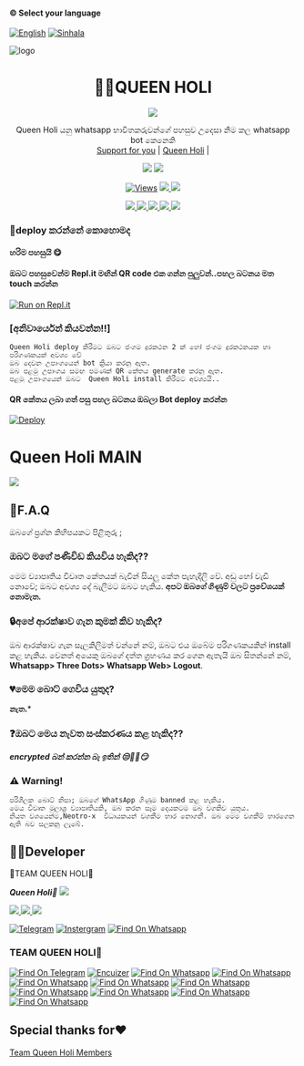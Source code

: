 #### © Select your language
  [![English](https://img.shields.io/badge/Select-English-red.svg)](https://github.com/QueenHoli/Queen-Holi/blob/main/README-SI.md)
  [![Sinhala](https://img.shields.io/badge/Select-Sinhala-green.svg)](https://github.com/QueenHoli/Queen-Holi/blob/main/README.md)
    
</a>          


</a>

![logo](https://naniwallpaper.com/download/1-shouko-nishimiya-wallpaper/.jpg)
<h1 align="center"><b> 👸💙QUEEN HOLI</b></h1>

</a>
             
<p align="center">
  <img src="https://readme-typing-svg.herokuapp.com/?lines=Welcome❤️😊&font=Fira%20Code&center=true&width=380&height=50">

</a>
<p align="center">
    Queen Holi යනු whatsapp භාවිතකරුවන්ගේ පහසුව උදෙසා නිම කල whatsapp bot කෙනෙකි 
    <br>
        <a href="coming soon">Support for you</a> |
        <a href="coming soon">Queen Holi</a> |
   </a>    
        
</p>
<p align="center">
  <a href="https://github.com/QueenHoli/Queen-Holi">
    <img src="https://img.shields.io/docker/pulls/QueenHoli/whatsasena?style=flat-square"/></a>
  
  </a>
  <a href="https://github.com/QueenHoli/Queen-Holi">
    <img src="https://img.shields.io/docker/image-size/QueenHoli/whatsasena?style=flat-square">
    
  </a>
</p>

<p align="center">
  <a href="https://github.com/QueenHoli/Queen-Holi">
    <img src="https://hits.seeyoufarm.com/api/count/incr/badge.svg?url=&title=Views&edge_flat=false" alt="Views"/></a>
  
  </a>
  <a href="https://github.com/QueenHoli/Queen-Holi/fork">
    <img src="https://img.shields.io/github/forks/xneon2/Hashzi-X?label=Fork&style=social">
    
  </a>
  <a href="https://github.com/QueenHoli/Queen-Holi/stargazers">
    <img src="https://img.shields.io/github/stars/QueenHoli/Queen-Holi?style=social">
  </a>
</p>

<p align="center">
  <a href="httsp://github.com/QueenHoli/Queen-Holi">
    <img src="https://img.shields.io/github/repo-size/phaticusthiccy/WhatsAsenaDuplicated?color=purple&label=Repo%20Boyutu&style=plastic">

  </a>
  <a href="https://github.com/phaticusthiccy/WhatsAsenaDuplicated/blob/master/LICENSE">
    <img src="https://img.shields.io/github/license/phaticusthiccy/WhatsAsenaDuplicated?color=purple&label=License&style=plastic">

  </a>
  <a href="https://github.com/phaticusthiccy/WhatsAsenaDuplicated">
    <img src="https://img.shields.io/github/languages/top/phaticusthiccy/WhatsAsenaDuplicated?color=purple&label=Javascript&style=plastic">

  </a>
  <a href="https://github.com/phaticusthiccy">
    <img src="https://img.shields.io/static/v1?label=Author&message=Neotro%20X&color=purple&style=plastic">

  </a>
  <a href="https://wa.me/94786598862">
    <img src="https://img.shields.io/badge/Contact%20Me%20On%20Whatsapp-Teenuh%20AX%20-purple&style=plastic">

  </a>
</p>

### 🤔deploy කරන්නේ කොහොමද 

#### හරිම පහසුයි 😋

#### ඔබට පහසුවෙන්ම Repl.it මඟින් QR code එක ගන්න පුලුවන්..පහල  බටනය මත touch කරන්න
[![Run on Repl.it](https://repl.it/badge/github/QuuenHoli/Queen-Holi)](https://replit.com/@QueenHoli?v=1)


### [අනිවාර්යෙන් කියවන්න‼️]
```
Queen Holi deploy කිරීමට ඔබට ජංගම දුරකථන 2 ක් හෝ ජංගම දුරකථනයක හා  පරිගණකයක් අවශ්‍ය වේ 
ඔබ දෙවන උපාංගයෙන් bot ක්‍රියා කරනු ඇත. 
ඔබ පළමු උපාංගය සමඟ පමණක් QR කේතය generate කරනු ඇත.
පළමු උපාංගයෙන් ඔබට  Queen Holi install කිරීමට අවශ්‍යයි..
```
#### QR කේතය ලබා ගත් පසු පහල බටනය ඔබලා Bot deploy කරන්න
[![Deploy](https://www.herokucdn.com/deploy/button.svg)](https://heroku.com/deploy?template=https://github.com/QueenHoli/Queen-Holi)


# Queen Holi MAIN

<a href="https://gist.github.com/QueenHoli/ff9aa739e8c1399d05c79db1dab9ee4c">
    <img src="https://img.shields.io/badge/Click%20here-purple&style=plastic">
  
  </a>

## 🤨F.A.Q
ඔබගේ ප්‍රශ්න කිහිපයකට පිළිතුරු ;

### ඔබට මගේ පණිවිඩ කියවිය හැකිද??
මෙම ව්‍යාපෘතිය විවෘත කේතයක් බැවින් සියලු කේත පැහැදිලි වේ. අඩු හෝ වැඩි නොවේ; ඔබට අවශ්‍ය දේ බැලීමට ඔබට හැකිය. **අපට ඔබගේ ගිණුම් වලට ප්‍රවේශයක් නොමැත.**

### 🔒අපේ ආරක්ෂාව ගැන කුමක් කිව හැකිද?
ඔබ ආරක්ෂාව ගැන සැලකිලිමත් වන්නේ නම්, ඔබට එය ඔබේම පරිගණකයකින් install කළ හැකිය. වෙනත් අයෙකු ඔබගේ දත්ත ග්‍රහණය කර ගෙන ඇතැයි ඔබ සිතන්නේ නම්, **Whatsapp> Three Dots> Whatsapp Web> Logout**.

### 💔මෙම බොට් ගෙවිය යුතුද?
**නැත.***

### ❓ඔබට මෙය නැවත සංස්කරණය කළ හැකිද??
***encrypted බන් කරන්න බැ ඉතින් 😒🤌🏻😏*** 

### ⚠️ Warning! 
```
පරිශීලක බොට් නිසා; ඔබගේ WhatsApp ගිණුම banned කළ හැකිය.
මෙය විවෘත මූලාශ්‍ර ව්‍යාපෘතියකි, ඔබ කරන සෑම දෙයකටම ඔබ වගකිව යුතුය. 
නියත වශයෙන්ම,Neotro-x  විධායකයන් වගකීම භාර නොගනී. ඔබ මෙම වගකීම් භාරගෙන ඇති බව සලකනු ලැබේ.
```

## 👨‍💻Developer
🔱TEAM QUEEN HOLI🔱

 ***Queen Holi💞***
<a href="https://Wa.me/">
    <img src="https://img.shields.io/badge/FindOn%20whatsapp-purple&style=plastic">
  
  </a>

<a href="https://Wa.me/">
    <img src="https://img.shields.io/badge/FindOn%20Whatsapp-purple&style=plastic">
  
  </a>

<a href="https://Wa.me/">
    <img src="https://img.shields.io/badge/FindOn%20Whatsapp-purple&style=plastic">
  
  </a>

<a href="https://Wa.me/">
    <img src="https://img.shields.io/badge/FindOn%20Whatsapp-purple&style=plastic">
  
  </a>

[![Telegram](https://img.shields.io/badge/FindOn-Telegram-green.svg)](https://t.me/....)
[![Instergram](https://img.shields.io/badge/FindOn-Instergram-green.svg)](https://instergram.com/.....)
[![Find On Whatsapp ](https://img.shields.io/badge/Findon-whatsapp-red.svg)](https:/whatsapp.com/.....)


### TEAM QUEEN HOLI👸

[![Find On Telegram ](https://img.shields.io/badge/.......-blue.svg)](https://wa.me/) [![Encuizer ](https://img.shields.io/badge/......-blue.svg)](https://Wa.me/) [![Find On Whatsapp ](https://img.shields.io/badge/-blue.svg)](https://Wa.me/)
[![Find On Whatsapp ](https://img.shields.io/badge/.......-blue.svg)](https://Wa.me/) [![Find On Whatsapp ](https://img.shields.io/badge/........-blue.svg)](https://Wa.me/) [![Find On Whatsapp ](https://img.shields.io/badge/-blue.svg)](https://Wa.me/)
[![Find On Whatsapp ](https://img.shields.io/badge/........-blue.svg)](https://Wa.me/) [![Find On Whatsapp ](https://img.shields.io/badge/........-blue.svg)](https://Wa.me/)
[![Find On Whatsapp ](https://img.shields.io/badge/.......-blue.svg)](https://Wa.me/) [![Find On Whatsapp ](https://img.shields.io/badge/......-blue.svg)](https://Wa.me/)
[![Find On Whatsapp ](https://img.shields.io/badge/.......-blue.svg)](https://Wa.me/)

## Special thanks for♥️
[Team Queen Holi Members](https://wa.me/....)
